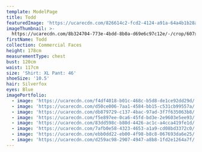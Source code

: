 ```yaml
---
template: ModelPage
title: Todd
featuredImage: 'https://ucarecdn.com/826614c2-fcd2-4124-a91a-64a4b1b28a80/'
imageThumbnail: >-
  https://ucarecdn.com/8b324704-773e-4bdd-8b0a-d69e6c97c12e/-/crop/607x826/85,0/-/preview/
firstName: Todd
collection: Commercial Faces
height: 178cm
measurementType: chest
bust: 120cm
waist: 117cm
size: 'Shirt: XL Pant: 46'
shoeSize: '10.5'
hair: Silverfox
eyes: Blue
imagePortfolio:
  - image: 'https://ucarecdn.com/f4df4018-b01c-468c-b5d8-de1ce92dd29d/'
  - image: 'https://ucarecdn.com/d50ce006-7aa1-4584-bb15-c531cb99557a/'
  - image: 'https://ucarecdn.com/db879729-c137-4bac-97ad-3f7f635063b8/'
  - image: 'https://ucarecdn.com/f5e897ee-0ca6-45fd-bd3e-2e9603e5ee93/'
  - image: 'https://ucarecdn.com/83dd598c-b80d-4426-ac1c-a4cca419fe1d/'
  - image: 'https://ucarecdn.com/7afb0e58-4323-4653-a1a9-cd08bd3372c0/'
  - image: 'https://ucarecdn.com/ebb0dd22-eb00-4f98-b8c8-067693da6e25/'
  - image: 'https://ucarecdn.com/d259ac98-2907-4947-a8b8-1fd2e1264a7f/'
---
```


